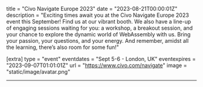 title = "Civo Navigate Europe 2023"
date = "2023-08-21T00:00:01Z"
description = "Exciting times await you at the Civo Navigate Europe 2023 event this September! Find us at our vibrant booth. We also have a line-up of engaging sessions waiting for you: a workshop, a breakout session, and your chance to explore the dynamic world of WebAssembly with us. Bring your passion, your questions, and your energy. And remember, amidst all the learning, there’s also room for some fun!"

[extra]
type = "event"
eventdates = "Sept 5-6 - London, UK"
eventexpires = "2023-09-07T01:01:01Z"
url = "https://www.civo.com/navigate"
image = "static/image/avatar.png"

---
